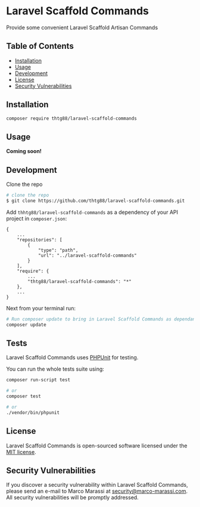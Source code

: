 # Laravel Scaffold Commands

Provide some convenient Laravel Scaffold Artisan Commands

## Table of Contents

* [Installation](#installation)
* [Usage](#usage)
* [Development](#development)
* [License](#license)
* [Security Vulnerabilities](#security-vulnerabilities)

## Installation

```bash
composer require thtg88/laravel-scaffold-commands
```

## Usage

**Coming soon!**

## Development

Clone the repo

```bash
# clone the repo
$ git clone https://github.com/thtg88/laravel-scaffold-commands.git
```

Add `thhtg88/laravel-scaffold-commands` as a dependency of your API project in `composer.json`:
```
{
    ...
    "repositories": [
        {
            "type": "path",
            "url": "../laravel-scaffold-commands"
        }
    ],
    "require": {
        ...
        "thtg88/laravel-scaffold-commands": "*"
    },
    ...
}
```

Next from your terminal run:

```bash
# Run composer update to bring in Laravel Scaffold Commands as dependancy
composer update
```

## Tests

Laravel Scaffold Commands uses [PHPUnit](https://github.com/sebastianbergmann/phpunit) for testing.

You can run the whole tests suite using:

```bash
composer run-script test

# or
composer test

# or
./vendor/bin/phpunit
```

## License

Laravel Scaffold Commands is open-sourced software licensed under the [MIT license](https://opensource.org/licenses/MIT).

## Security Vulnerabilities

If you discover a security vulnerability within Laravel Scaffold Commands, please send an e-mail to Marco Marassi at security@marco-marassi.com. All security vulnerabilities will be promptly addressed.
